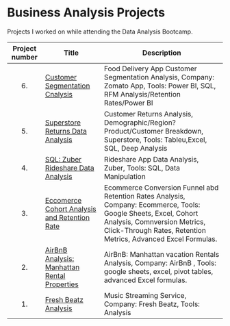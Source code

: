 #  Business Analysis Projects
Projects I worked on while attending the Data Analysis Bootcamp.


| Project number | Title | Description |
| :-----------: | ----------- |----------- | 
| 6. | [Customer Segmentation Cnalysis](https://github.com/RichNeum/Data_Projects/tree/main/Zomato%20Customer%20Segmentation%20Analysis) | Food Delivery App Customer Segmentation Analysis, Company: Zomato App, Tools: Power BI, SQL, RFM Analysis/Retention Rates/Power BI |
| 5. | [Superstore Returns Data Analysis](https://github.com/RichNeum/Data_Projects/tree/main/Superstore%20Return%20Data%20Analysis) | Customer Returns Analysis, Demographic/Region?Product/Customer Breakdown, Superstore, Tools: Tableu,Excel, SQL, Deep Analysis|
| 4. | [SQL: Zuber Rideshare Data Analysis](https://github.com/RichNeum/Data_Projects/tree/main/SQL%20Zuber%20Ridershare%20Data) | Rideshare App Data Analysis, Zuber, Tools: SQL, Data Manipulation|
| 3. | [Eccomerce Cohort Analysis and Retention Rate](https://github.com/RichNeum/Data_Projects/tree/main/Ecommerce%20Retention%20Funnel) | Ecommerce Conversion Funnel abd Retention Rates Analysis, Company: Ecommerce, Tools: Google Sheets, Excel, Cohort Analysis, Comnversion Metrics, Click-Through Rates, Retention Metrics, Advanced Excel Formulas. |
| 2. | [AirBnB Analysis: Manhattan Rental Properties](https://github.com/RichNeum/Data_Projects/tree/main/Air%20BnB%20Data) | AirBnB: Manhattan vacation Rentals Analysis, Company: AirBnB , Tools: google sheets, excel, pivot tables, advanced Excel formulas. |
| 1. | [Fresh Beatz Analysis](https://github.com/RichNeum/Data_Projects/tree/main/Fresh%20Beatz) | Music Streaming Service, Company: Fresh Beatz, Tools: Analysis|
